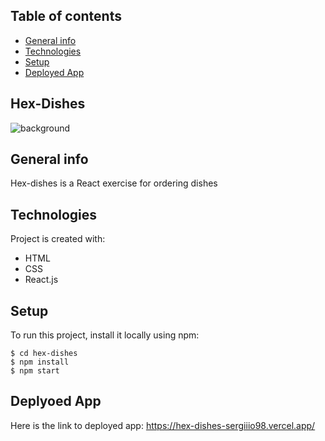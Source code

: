 ## Table of contents
* [General info](#general-info)
* [Technologies](#technologies)
* [Setup](#setup)
* [Deployed App](#deploy)


## Hex-Dishes

![background](https://user-images.githubusercontent.com/46200125/167312578-8b47aade-6070-4c28-a7b6-54cacadaf1b7.png)



## General info
Hex-dishes is a React exercise for ordering dishes

## Technologies
Project is created with:
* HTML
* CSS
* React.js

	
## Setup
To run this project, install it locally using npm:

```
$ cd hex-dishes
$ npm install
$ npm start
```

## Deplyoed App
Here is the link to deployed app:
https://hex-dishes-sergiiio98.vercel.app/

